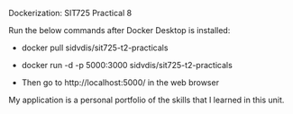 

Dockerization: SIT725 Practical 8

Run the below commands after Docker Desktop is installed:

- docker pull sidvdis/sit725-t2-practicals

- docker run -d -p 5000:3000 sidvdis/sit725-t2-practicals

- Then go to http://localhost:5000/ in the web browser

My application is a personal portfolio of the skills that I learned in this unit.
